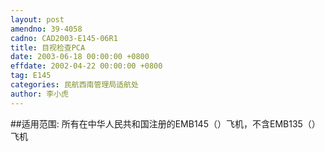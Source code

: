 ```yaml
---
layout: post
amendno: 39-4058
cadno: CAD2003-E145-06R1
title: 目视检查PCA
date: 2003-06-18 00:00:00 +0800
effdate: 2002-04-22 00:00:00 +0800
tag: E145
categories: 民航西南管理局适航处
author: 李小虎
---
```


##适用范围:
所有在中华人民共和国注册的EMB145（）飞机，不含EMB135（）飞机

